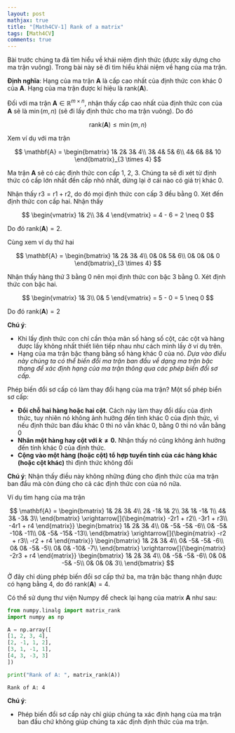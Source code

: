 ```yaml
---
layout: post
mathjax: true
title: "[Math4CV-1] Rank of a matrix"
tags: [Math4CV]
comments: true
---
```


Bài trước chúng ta đã tìm hiểu về khái niệm định thức (được xây dựng cho ma trận vuông). Trong bài này sẽ đi tìm hiểu khái niệm về hạng của ma trận.

**Định nghĩa**: Hạng của ma trận $\mathbf{A}$ là cấp cao nhất của định thức con khác 0 của $\mathbf{A}$. Hạng của ma trận được kí hiệu là $\text{rank}(\mathbf{A})$.

Đối với ma trận $\mathbf{A} \in \mathbb{R}^{m \times n}$, nhận thấy cấp cao nhất của định thức con của $\mathbf{A}$ sẽ là $\min(m, n)$ (sẽ đi lấy định thức cho ma trận vuông). Do đó 

$$\text{rank}(\mathbf{A}) \leq \min(m, n)$$

Xem ví dụ với ma trận 

$$
\mathbf{A} = 
\begin{bmatrix}
1& 2& 3& 4\\
3& 4& 5& 6\\
4& 6& 8& 10
\end{bmatrix}_{3 \times 4}
$$

Ma trận  $\mathbf{A}$ sẽ có các định thức con cấp 1, 2, 3. Chúng ta sẽ đi xét từ định thức có cấp lớn nhất đến cấp nhỏ nhất, dừng lại ở cái nào có giá trị khác 0.

Nhận thấy $\text{r3} = \text{r1} + \text{r2}$, do đó mọi định thức con cấp 3 đều bằng 0. Xét đến định thức con cấp hai. Nhận thấy

$$
\begin{vmatrix}
 1& 2\\ 
 3& 4
\end{vmatrix} = 4 - 6 = 2 \neq 0
$$

Do đó $\text{rank}(\mathbf{A}) = 2$.

Cùng xem ví dụ thứ hai

$$
\mathbf{A} = 
\begin{bmatrix}
1& 2& 3& 4\\
0& 0& 5& 6\\
0& 0& 0& 0
\end{bmatrix}_{3 \times 4}
$$

Nhận thấy hàng thứ 3 bằng 0 nên mọi định thức con bậc 3 bằng 0. Xét định thức con bậc hai.

$$
\begin{vmatrix}
 1& 3\\ 
 0& 5
\end{vmatrix} = 5 - 0 = 5 \neq 0
$$

Do đó $\text{rank}(\mathbf{A}) = 2$

**Chú ý**: 
- Khi lấy định thức con chỉ cần thỏa mãn số hàng số cột, các cột và hàng được lấy không nhất thiết liên tiếp nhau như cách mình lấy ở ví dụ trên.
- Hạng của ma trận bậc thang bằng số hàng khác 0 của nó. *Dựa vào điều này chúng ta có thể biến đổi ma trận ban đầu về dạng ma trận bậc thang để xác định hạng của ma trận thông qua các phép biến đổi sơ cấp.*

Phép biến đổi sơ cấp có làm thay đổi hạng của ma trận? Một số phép biển sơ cấp:
- **Đổi chỗ hai hàng hoặc hai cột**. Cách này làm thay đổi dấu của định thức, tuy nhiên nó không ảnh hưởng đến tính khác 0 của định thức, vì nếu định thức ban đầu khác 0 thì nó vẫn khác 0, bằng 0 thì nó vẫn bằng 0
- **Nhân một hàng hay cột với $k \neq 0$.** Nhận thấy nó cũng không ảnh hưởng đến tính khác 0 của định thức.
- **Cộng vào một hàng (hoặc cột) tổ hợp tuyến tính của các hàng khác (hoặc cột khác)** thì định thức không đổi

**Chú ý**: Nhận thấy điều này không những đúng cho định thức của ma trận ban đầu mà còn đúng cho cả các định thức con của nó nữa.

Ví dụ tìm hạng của ma trận

$$
\mathbf{A} = 
\begin{bmatrix}
1& 2& 3& 4\\
2& -1& 1& 2\\
3& 1& -1& 1\\
4& 3& -3& 3\\
\end{bmatrix} 
\xrightarrow[]{\begin{matrix}
-2r1 + r2\\ 
-3r1 + r3\\
-4r1 + r4 
\end{matrix}}
\begin{bmatrix}
1& 2& 3& 4\\
0& -5& -5& -6\\
0& -5& -10& -11\\
0& -5& -15& -13\\
\end{bmatrix} 
\xrightarrow[]{\begin{matrix}
-r2 + r3\\ 
-r2 + r4 
\end{matrix}}
\begin{bmatrix}
1& 2& 3& 4\\
0& -5& -5& -6\\
0& 0& -5& -5\\
0& 0& -10& -7\\
\end{bmatrix} 
\xrightarrow[]{\begin{matrix} 
-2r3 + r4 
\end{matrix}}
\begin{bmatrix}
1& 2& 3& 4\\
0& -5& -5& -6\\
0& 0& -5& -5\\
0& 0& 0& 3\\
\end{bmatrix} 
$$

Ở đây chỉ dùng phép biến đổi sơ cấp thứ ba, ma trận bậc thang nhận được có hạng bằng 4, do đó $\text{rank}(\mathbf{A}) = 4$.

Có thể sử dụng thư viện Numpy để check lại hạng của matrix $\mathbf{A}$ như sau:

```python
from numpy.linalg import matrix_rank
import numpy as np

A = np.array([
[1, 2, 3, 4],
[2, -1, 1, 2],
[3, 1, -1, 1],
[4, 3, -3, 3]
])

print("Rank of A: ", matrix_rank(A))
```
```
Rank of A: 4
```

**Chú ý**:
- Phép biến đổi sơ cấp này chỉ giúp chúng ta xác định hạng của ma trận ban đầu chứ không giúp chúng ta xác định định thức của ma trận.

<!--
https://www.youtube.com/watch?v=vN6jkfbcWGI&list=PL5g_dfwUnO84IehDgeDlXbwd0pLzhTWSZ&index=9
https://vted.vn/tin-tuc/cac-dang-toan-ve-hang-cua-ma-tran-va-phuong-phap-giai-4791.html
https://vi.wikipedia.org/wiki/H%E1%BA%A1ng_(%C4%91%E1%BA%A1i_s%E1%BB%91_tuy%E1%BA%BFn_t%C3%ADnh)
-->








